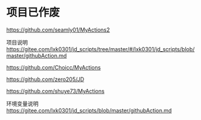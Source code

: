 # 项目已作废
https://github.com/seamly01/MyActions2

项目说明
https://gitee.com/lxk0301/jd_scripts/tree/master/#/lxk0301/jd_scripts/blob/master/githubAction.md

https://github.com/Choicc/MyActions

https://github.com/zero205/JD

https://github.com/shuye73/MyActions

环境变量说明
https://gitee.com/lxk0301/jd_scripts/blob/master/githubAction.md
